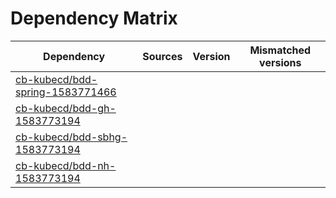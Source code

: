 # Dependency Matrix

Dependency | Sources | Version | Mismatched versions
---------- | ------- | ------- | -------------------
[cb-kubecd/bdd-spring-1583771466](https://github.com/cb-kubecd/bdd-spring-1583771466.git) |  | []() | 
[cb-kubecd/bdd-gh-1583773194](https://github.com/cb-kubecd/bdd-gh-1583773194.git) |  | []() | 
[cb-kubecd/bdd-sbhg-1583773194](https://github.com/cb-kubecd/bdd-sbhg-1583773194.git) |  | []() | 
[cb-kubecd/bdd-nh-1583773194](https://github.com/cb-kubecd/bdd-nh-1583773194.git) |  | []() | 
